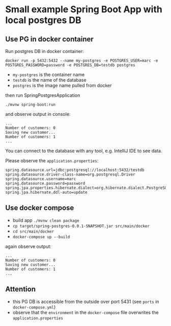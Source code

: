 # Small example Spring Boot App with local postgres DB

## Use PG in docker container

Run postgres DB in docker container:
```
docker run -p 5432:5432 --name my-postgres -e POSTGRES_USER=marc -e POSTGRES_PASSWORD=password -e POSTGRES_DB=testdb postgres
```
- `my-postgres` is the container name
- `testdb` is the name of the database
- `postgres` is the image name pulled from docker

then run SpringPostgresApplication
```
./mvnw spring-boot:run 
```
and observe output in console:
```
...
Number of customers: 0
Saving new customer...
Number of customers: 1
...
```

You can connect to the database with any tool, e.g. IntelliJ IDE to see data.

Please observe the `application.properties`:
```properties
spring.datasource.url=jdbc:postgresql://localhost:5432/testdb
spring.datasource.driver-class-name=org.postgresql.Driver
spring.datasource.username=marc
spring.datasource.password=password
spring.jpa.properties.hibernate.dialect=org.hibernate.dialect.PostgreSQLDialect
spring.jpa.hibernate.ddl-auto=update
```

## Use docker compose

- build app `./mvnw clean package`
- `cp target/spring-postgres-0.0.1-SNAPSHOT.jar src/main/docker`
- `cd src/main/docker`
- `docker-compose up --build`

again observe output:

```
...
Number of customers: 0
Saving new customer...
Number of customers: 1
...
```

## Attention

- this PG DB is accessible from the outside over port 5431 (see `ports` in `docker-compose.yml`)
- observe that the `environment` in the `docker-compose` file overwrites the `application.properties`